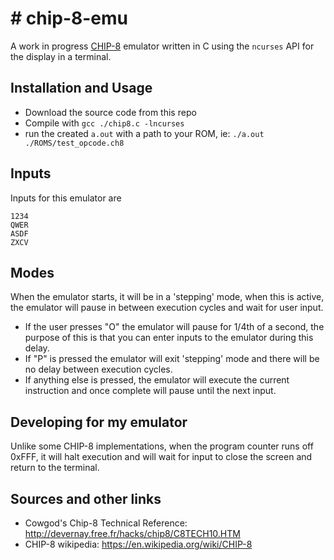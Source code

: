 # # chip-8-emu
A work in progress [CHIP-8](https://en.wikipedia.org/wiki/CHIP-8) emulator written in C using the `ncurses` API for the display in a terminal.

## Installation and Usage
 - Download the source code from this repo
 - Compile with `gcc ./chip8.c -lncurses`
 - run the created `a.out` with a path to your ROM, ie: `./a.out ./ROMS/test_opcode.ch8`

## Inputs
Inputs for this emulator are
```
1234
QWER
ASDF
ZXCV
```
## Modes
When the emulator starts, it will be in a 'stepping' mode, when this is active, the emulator will pause in between execution cycles and wait for user input.

 - If the user presses "O" the emulator will pause for 1/4th of a second, the purpose of this is that you can enter inputs to the emulator during this delay.
 - If "P" is pressed the emulator will exit 'stepping' mode and there will be no delay between execution cycles.
 - If anything else is pressed, the emulator will execute the current instruction and once complete will pause until the next input.
## Developing for my emulator
Unlike some CHIP-8 implementations, when the program counter runs off 0xFFF, it will halt execution and will wait for input to close the screen and return to the terminal.
## Sources and other links
 - Cowgod's Chip-8 Technical Reference: http://devernay.free.fr/hacks/chip8/C8TECH10.HTM
 - CHIP-8 wikipedia: https://en.wikipedia.org/wiki/CHIP-8

